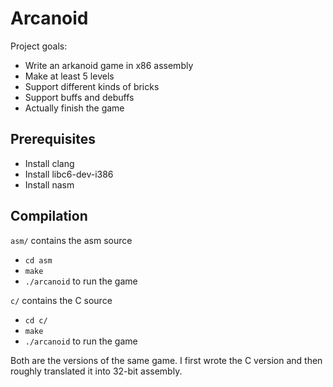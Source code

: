 # Arcanoid

Project goals:
- Write an arkanoid game in x86 assembly
- Make at least 5 levels
- Support different kinds of bricks
- Support buffs and debuffs
- Actually finish the game

## Prerequisites
- Install clang
- Install libc6-dev-i386
- Install nasm

## Compilation
`asm/` contains the asm source
- `cd asm`
- `make`
- `./arcanoid` to run the game

`c/` contains the C source
- `cd c/`
- `make`
- `./arcanoid` to run the game

Both are the versions of the same game. I first wrote the C version and then roughly translated it into 32-bit assembly.
